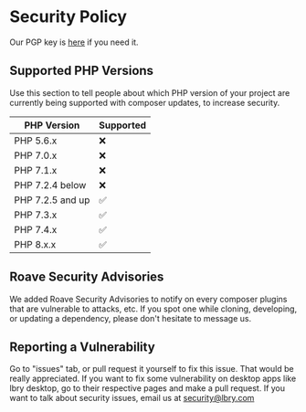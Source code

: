 # Security Policy
Our PGP key is [here](https://keybase.io/lbry/key.asc) if you need it.

## Supported PHP Versions

Use this section to tell people about which PHP version of your project are
currently being supported with composer updates, to increase security.

|   PHP Version    |      Supported     |
|   -----------    |      ---------     |
| PHP 5.6.x        | :x:                |
| PHP 7.0.x        | :x:                |
| PHP 7.1.x        | :x:                |
| PHP 7.2.4 below  | :x:                |
| PHP 7.2.5 and up | :white_check_mark: |
| PHP 7.3.x        | :white_check_mark: |
| PHP 7.4.x        | :white_check_mark: |
| PHP 8.x.x        | :white_check_mark: |

## Roave Security Advisories

We added Roave Security Advisories to notify on every composer plugins that are vulnerable to attacks, etc.
If you spot one while cloning, developing, or updating a dependency, please don't hesitate to message us. 

## Reporting a Vulnerability

Go to "issues" tab, or pull request it yourself to fix this issue. That would be really appreciated.
If you want to fix some vulnerability on desktop apps like lbry desktop, go to their respective pages and make a pull request.
If you want to talk about security issues, email us at [security@lbry.com](mailto:security@lbry.com)
